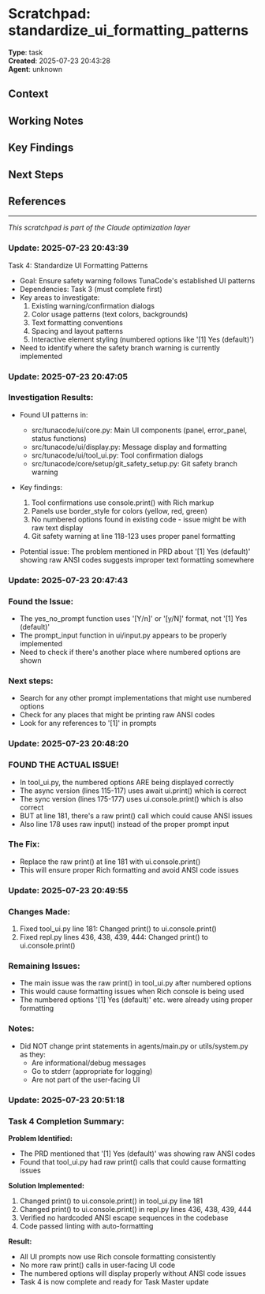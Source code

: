 # Scratchpad: standardize_ui_formatting_patterns

**Type**: task  
**Created**: 2025-07-23 20:43:28  
**Agent**: unknown

## Context
<!-- Describe the current context or problem -->

## Working Notes
<!-- Add your thoughts, observations, and working notes here -->

## Key Findings
<!-- Important discoveries or insights -->

## Next Steps
<!-- What needs to be done next -->

## References
<!-- Links to relevant files, commits, or documentation -->

---
*This scratchpad is part of the Claude optimization layer*

### Update: 2025-07-23 20:43:39
Task 4: Standardize UI Formatting Patterns
- Goal: Ensure safety warning follows TunaCode's established UI patterns
- Dependencies: Task 3 (must complete first)
- Key areas to investigate:
  1. Existing warning/confirmation dialogs
  2. Color usage patterns (text colors, backgrounds)
  3. Text formatting conventions
  4. Spacing and layout patterns
  5. Interactive element styling (numbered options like '[1] Yes (default)')
- Need to identify where the safety branch warning is currently implemented

### Update: 2025-07-23 20:47:05
### Investigation Results:
- Found UI patterns in:
  - src/tunacode/ui/core.py: Main UI components (panel, error_panel, status functions)
  - src/tunacode/ui/display.py: Message display and formatting
  - src/tunacode/ui/tool_ui.py: Tool confirmation dialogs
  - src/tunacode/core/setup/git_safety_setup.py: Git safety branch warning

- Key findings:
  1. Tool confirmations use console.print() with Rich markup
  2. Panels use border_style for colors (yellow, red, green)
  3. No numbered options found in existing code - issue might be with raw text display
  4. Git safety warning at line 118-123 uses proper panel formatting

- Potential issue: The problem mentioned in PRD about '[1] Yes (default)' showing raw ANSI codes suggests improper text formatting somewhere

### Update: 2025-07-23 20:47:43
### Found the Issue:
- The yes_no_prompt function uses '[Y/n]' or '[y/N]' format, not '[1] Yes (default)'
- The prompt_input function in ui/input.py appears to be properly implemented
- Need to check if there's another place where numbered options are shown

### Next steps:
- Search for any other prompt implementations that might use numbered options
- Check for any places that might be printing raw ANSI codes
- Look for any references to '[1]' in prompts

### Update: 2025-07-23 20:48:20
### FOUND THE ACTUAL ISSUE\!
- In tool_ui.py, the numbered options ARE being displayed correctly
- The async version (lines 115-117) uses await ui.print() which is correct
- The sync version (lines 175-177) uses ui.console.print() which is also correct
- BUT at line 181, there's a raw print() call which could cause ANSI issues
- Also line 178 uses raw input() instead of the proper prompt input

### The Fix:
- Replace the raw print() at line 181 with ui.console.print()
- This will ensure proper Rich formatting and avoid ANSI code issues

### Update: 2025-07-23 20:49:55
### Changes Made:
1. Fixed tool_ui.py line 181: Changed print() to ui.console.print()
2. Fixed repl.py lines 436, 438, 439, 444: Changed print() to ui.console.print()

### Remaining Issues:
- The main issue was the raw print() in tool_ui.py after numbered options
- This would cause formatting issues when Rich console is being used
- The numbered options '[1] Yes (default)' etc. were already using proper formatting

### Notes:
- Did NOT change print statements in agents/main.py or utils/system.py as they:
  - Are informational/debug messages
  - Go to stderr (appropriate for logging)
  - Are not part of the user-facing UI

### Update: 2025-07-23 20:51:18
### Task 4 Completion Summary:

**Problem Identified:**
- The PRD mentioned that '[1] Yes (default)' was showing raw ANSI codes
- Found that tool_ui.py had raw print() calls that could cause formatting issues

**Solution Implemented:**
1. Changed print() to ui.console.print() in tool_ui.py line 181
2. Changed print() to ui.console.print() in repl.py lines 436, 438, 439, 444
3. Verified no hardcoded ANSI escape sequences in the codebase
4. Code passed linting with auto-formatting

**Result:**
- All UI prompts now use Rich console formatting consistently
- No more raw print() calls in user-facing UI code
- The numbered options will display properly without ANSI code issues
- Task 4 is now complete and ready for Task Master update
